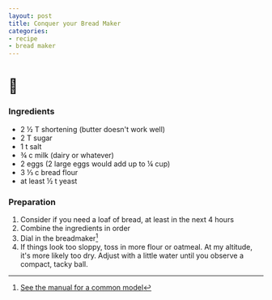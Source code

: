 ```yaml
---
layout: post
title: Conquer your Bread Maker
categories:
- recipe
- bread maker
---
```



# 🍞

### Ingredients

* 2 &frac12; T shortening (butter doesn't work well)
* 2 T sugar
* 1 t salt
* &frac34; c milk (dairy or whatever)
* 2 eggs (2 large eggs would add up to &frac14; cup)
* 3 &frac13; c bread flour
* at least &frac12; t yeast


### Preparation

1. Consider if you need a loaf of bread, at least in the next 4 hours
2. Combine the ingredients in order
3. Dial in the breadmaker[^fn-Manual]
4. If things look too sloppy, toss in more flour or oatmeal. At my altitude, it's more likely too dry. Adjust with a little water until you observe a compact, tacky ball.

[^fn-Manual]: [See the manual for a common model](http://www.creativehomemaking.com/download/Welbilt_ABM4900_Manual.pdf)
